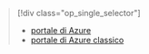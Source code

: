 > [!div class="op_single_selector"]
> * [portale di Azure](../articles/storage/storage-monitoring-diagnosing-troubleshooting.md)
> * [portale di Azure classico](../articles/storage/storage-monitoring-diagnosing-troubleshooting-classic-portal.md)
> 
> 

